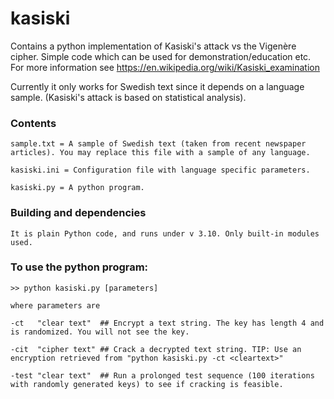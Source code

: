# kasiski
Contains a python implementation of Kasiski's attack vs the Vigenère cipher. Simple code which can be used for demonstration/education etc. For more information see https://en.wikipedia.org/wiki/Kasiski_examination

Currently it only works for Swedish text since it depends on a language sample. (Kasiski's attack is based on statistical analysis). 

### Contents

    sample.txt = A sample of Swedish text (taken from recent newspaper articles). You may replace this file with a sample of any language. 
    
    kasiski.ini = Configuration file with language specific parameters.

    kasiski.py = A python program. 

### Building and dependencies

    It is plain Python code, and runs under v 3.10. Only built-in modules used. 

### To use the python program:

    >> python kasiski.py [parameters]

    where parameters are

    -ct   "clear text"  ## Encrypt a text string. The key has length 4 and is randomized. You will not see the key. 

    -cit  "cipher text" ## Crack a decrypted text string. TIP: Use an encryption retrieved from "python kasiski.py -ct <cleartext>"

    -test "clear text"  ## Run a prolonged test sequence (100 iterations with randomly generated keys) to see if cracking is feasible. 
